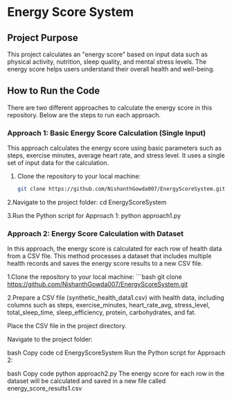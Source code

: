 # Energy Score System

## Project Purpose
This project calculates an "energy score" based on input data such as physical activity, nutrition, sleep quality, and mental stress levels. The energy score helps users understand their overall health and well-being.

## How to Run the Code
There are two different approaches to calculate the energy score in this repository. Below are the steps to run each approach.
### Approach 1: Basic Energy Score Calculation (Single Input)

This approach calculates the energy score using basic parameters such as steps, exercise minutes, average heart rate, and stress level. It uses a single set of input data for the calculation.

1. Clone the repository to your local machine:
   ```bash
   git clone https://github.com/NishanthGowda007/EnergyScoreSystem.git
   
2.Navigate to the project folder:
   cd EnergyScoreSystem

3.Run the Python script for Approach 1:
   python approach1.py

### Approach 2: Energy Score Calculation with Dataset
In this approach, the energy score is calculated for each row of health data from a CSV file. This method processes a dataset that includes multiple health records and saves the energy score results to a new CSV file.

1.Clone the repository to your local machine:
    ```bash
 git clone https://github.com/NishanthGowda007/EnergyScoreSystem.git
   
2.Prepare a CSV file (synthetic_health_data1.csv) with health data, including columns such as steps, exercise_minutes, heart_rate_avg, stress_level, total_sleep_time, sleep_efficiency, protein, carbohydrates, and fat.

Place the CSV file in the project directory.

Navigate to the project folder:

bash
Copy code
cd EnergyScoreSystem
Run the Python script for Approach 2:

bash
Copy code
python approach2.py
The energy score for each row in the dataset will be calculated and saved in a new file called energy_score_results1.csv
